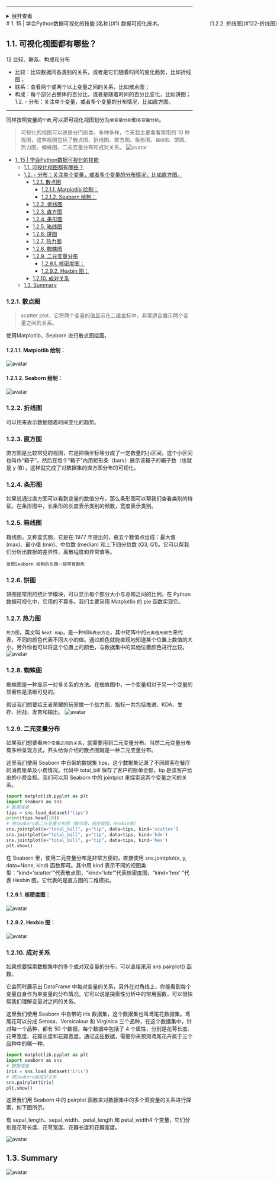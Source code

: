 
----
<details>
<summary>展开查看</summary>
<pre>
- [1. 15 | 学会Python数据可视化的技能](#1-15--学会python数据可视化的技能)
[1.1. 可视化视图都有哪些？](#11-可视化视图都有哪些)
  - [1.2. -   分布：关注单个变量，或者多个变量的分布情况，比如直方图。](#12-----分布关注单个变量或者多个变量的分布情况比如直方图)
    - [1.2.1. 散点图](#121-散点图)
      - [1.2.1.1. Matplotlib 绘制：](#1211-matplotlib-绘制)
      - [1.2.1.2. Seaborn 绘制：](#1212-seaborn-绘制)
    - [1.2.2. 折线图](#122-折线图)
    - [1.2.3. 直方图](#123-直方图)
    - [1.2.4. 条形图](#124-条形图)
    - [1.2.5. 箱线图](#125-箱线图)
    - [1.2.6. 饼图](#126-饼图)
    - [1.2.7. 热力图](#127-热力图)
    - [1.2.8. 蜘蛛图](#128-蜘蛛图)
    - [1.2.9. 二元变量分布](#129-二元变量分布)
      - [1.2.9.1. 核密度图：](#1291-核密度图)
      - [1.2.9.2. Hexbin 图：](#1292-hexbin-图)
    - [1.2.10. 成对关系](#1210-成对关系)
  - [1.3. Summary](#13-summary)
</pre>
</details>

<div style="position:fixed;right:0px;" ><a name="122">[1.2.2. 折线图](#122-折线图)</a></div>
# 1. 15 | 学会Python数据可视化的技能
[名称](#1)
    数据可视化技术。

## 1.1. 可视化视图都有哪些？
<a name="2">12</a>
    比较、联系、构成和分布
-   比较：比较数据间各类别的关系，或者是它们随着时间的变化趋势，比如折线图；
-   联系：查看两个或两个以上变量之间的关系，比如散点图；
-   构成：每个部分占整体的百分比，或者是随着时间的百分比变化，比如饼图；
1.2. -   分布：关注单个变量，或者多个变量的分布情况，比如直方图。
----
同样按照变量的`个数`,可以把可视化视图划分为`单变量分析`和`多变量分析`。

>可视化的视图可以说是分门别类，多种多样，今天我主要看看常用的 10 种视图，这些视图包括了散点图、折线图、直方图、条形图、`箱线图`、饼图、热力图、蜘蛛图、二元变量分布和成对关系。
![avatar](./../images/visualizaation.png)

- [1. 15 | 学会Python数据可视化的技能](#1-15--学会python数据可视化的技能)
	- [1.1. 可视化视图都有哪些？](#11-可视化视图都有哪些)
	- [1.2. -   分布：关注单个变量，或者多个变量的分布情况，比如直方图。](#12-----分布关注单个变量或者多个变量的分布情况比如直方图)
		- [1.2.1. 散点图](#121-散点图)
			- [1.2.1.1. Matplotlib 绘制：](#1211-matplotlib-绘制)
			- [1.2.1.2. Seaborn 绘制：](#1212-seaborn-绘制)
		- [1.2.2. 折线图](#122-折线图)
		- [1.2.3. 直方图](#123-直方图)
		- [1.2.4. 条形图](#124-条形图)
		- [1.2.5. 箱线图](#125-箱线图)
		- [1.2.6. 饼图](#126-饼图)
		- [1.2.7. 热力图](#127-热力图)
		- [1.2.8. 蜘蛛图](#128-蜘蛛图)
		- [1.2.9. 二元变量分布](#129-二元变量分布)
			- [1.2.9.1. 核密度图：](#1291-核密度图)
			- [1.2.9.2. Hexbin 图：](#1292-hexbin-图)
		- [1.2.10. 成对关系](#1210-成对关系)
	- [1.3. Summary](#13-summary)
### 1.2.1. 散点图

>scatter plot，它将两个变量的值显示在二维坐标中，非常适合展示两个变量之间的关系。

使用Matplotlib、Seaborn 进行散点图绘画。

#### 1.2.1.1. Matplotlib 绘制：
![avatar](./../images/visualization03.png)

#### 1.2.1.2. Seaborn 绘制：
![avatar](./../images/visualization04.png)

### 1.2.2. 折线图
可以用来表示数据随着时间变化的趋势。
### 1.2.3. 直方图
直方图是比较常见的视图，它是把横坐标等分成了一定数量的小区间，这个小区间也叫作“箱子”，然后在每个“箱子”内用矩形条（bars）展示该箱子的箱子数（也就是 y 值），这样就完成了对数据集的直方图分布的可视化。

### 1.2.4. 条形图
如果说通过直方图可以看到变量的数值分布，那么条形图可以帮我们查看类别的特征。在条形图中，长条形的长度表示类别的频数，宽度表示类别。

### 1.2.5. 箱线图
箱线图，又称盒式图，它是在 1977 年提出的，由五个数值点组成：最大值 (max)、最小值 (min)、中位数 (median) 和上下四分位数 (Q3, Q1)。它可以帮我们分析出数据的差异性、离散程度和异常值等。
    
    发现Seaborn 绘制的东西一般带有颜色

### 1.2.6. 饼图
饼图是常用的统计学模块，可以显示每个部分大小与总和之间的比例。在 Python 数据可视化中，它用的不算多。我们主要采用 Matplotlib 的 pie 函数实现它。

### 1.2.7. 热力图

`热力图`，英文叫 `heat map`，是一种`矩阵表示方法`，其中矩阵中的`元素值用颜色`来代表，不同的颜色代表不同大小的值。通过颜色就能直观地知道某个位置上数值的大小。另外你也可以将这个位置上的颜色，与数据集中的其他位置颜色进行比较。
![avatar](./../images/visualization06.png)

### 1.2.8. 蜘蛛图
蜘蛛图是一种显示一对多关系的方法。在蜘蛛图中，一个变量相对于另一个变量的显著性是清晰可见的。


假设我们想要给王者荣耀的玩家做一个战力图，指标一共包括推进、KDA、生存、团战、发育和输出。
![avatar](./../images/visualiztion07.png)

### 1.2.9. 二元变量分布
如果我们想要看`两个变量之间的关系`，就需要用到二元变量分布。当然二元变量分布有多种呈现方式，开头给你介绍的散点图就是一种二元变量分布。

这里我们使用 Seaborn 中自带的数据集 tips，这个数据集记录了不同顾客在餐厅的消费账单及小费情况。代码中 total_bill 保存了客户的账单金额，tip 是该客户给出的小费金额。我们可以用 Seaborn 中的 jointplot 来探索这两个变量之间的关系。
```python
import matplotlib.pyplot as plt
import seaborn as sns
# 数据准备
tips = sns.load_dataset("tips")
print(tips.head(10))
# 用Seaborn画二元变量分布图（散点图，核密度图，Hexbin图）
sns.jointplot(x="total_bill", y="tip", data=tips, kind='scatter')
sns.jointplot(x="total_bill", y="tip", data=tips, kind='kde')
sns.jointplot(x="total_bill", y="tip", data=tips, kind='hex')
plt.show()
```

在 Seaborn 里，使用二元变量分布是非常方便的，直接使用 sns.jointplot(x, y, data=None, kind) 函数即可。其中用 kind 表示不同的视图类型：“kind='scatter'”代表散点图，“kind='kde'”代表核密度图，“kind='hex' ”代表 Hexbin 图，它代表的是直方图的二维模拟。

#### 1.2.9.1. 核密度图：
![avatar](./../images/visualization08.png)
#### 1.2.9.2. Hexbin 图：
![avatar](./../images/visualization09.png)

### 1.2.10. 成对关系
如果想要探索数据集中的多个成对双变量的分布，可以直接采用 sns.pairplot() 函数。

它会同时展示出 DataFrame 中每对变量的关系，另外在对角线上，你能看到每个变量自身作为单变量的分布情况。它可以说是探索性分析中的常用函数，可以很快帮我们理解变量对之间的关系。

这里我们使用 Seaborn 中自带的 iris 数据集，这个数据集也叫鸢尾花数据集。鸢尾花可以分成 Setosa、Versicolour 和 Virginica 三个品种，在这个数据集中，针对每一个品种，都有 50 个数据，每个数据中包括了 4 个属性，分别是花萼长度、花萼宽度、花瓣长度和花瓣宽度。通过这些数据，需要你来预测鸢尾花卉属于三个品种中的哪一种。

```python
import matplotlib.pyplot as plt
import seaborn as sns
# 数据准备
iris = sns.load_dataset('iris')
# 用Seaborn画成对关系
sns.pairplot(iris)
plt.show()
```
这里我们用 Seaborn 中的 pairplot 函数来对数据集中的多个双变量的关系进行探索，如下图所示。

有 sepal_length、sepal_width、petal_length 和 petal_width4 个变量，它们分别是花萼长度、花萼宽度、花瓣长度和花瓣宽度。

![avatar](./../images/visualization10.png)

## 1.3. Summary
![avatar](./../images/visualization11.png)
